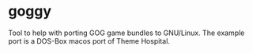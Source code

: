 # goggy

Tool to help with porting GOG game bundles to GNU/Linux. The example port is a DOS-Box macos port of Theme Hospital.